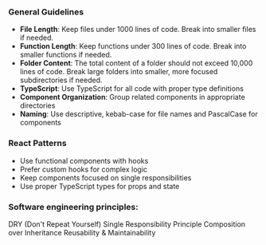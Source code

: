 ### General Guidelines
- **File Length**: Keep files under 1000 lines of code. Break into smaller files if needed.
- **Function Length**: Keep functions under 300 lines of code. Break into smaller functions if needed.
- **Folder Content**: The total content of a folder should not exceed 10,000 lines of code. Break large folders into smaller, more focused subdirectories if needed.
- **TypeScript**: Use TypeScript for all code with proper type definitions
- **Component Organization**: Group related components in appropriate directories
- **Naming**: Use descriptive, kebab-case for file names and PascalCase for components

### React Patterns
- Use functional components with hooks
- Prefer custom hooks for complex logic
- Keep components focused on single responsibilities
- Use proper TypeScript types for props and state

### Software engineering principles:

DRY (Don't Repeat Yourself)
Single Responsibility Principle
Composition over Inheritance
Reusability & Maintainability